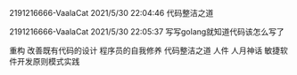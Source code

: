 2191216666-VaalaCat 2021/5/30 22:04:46
代码整洁之道

2191216666-VaalaCat 2021/5/30 22:05:37
写写golang就知道代码该怎么写了



重构 改善既有代码的设计
程序员的自我修养
代码整洁之道
人件
人月神话
敏捷软件开发原则模式实践